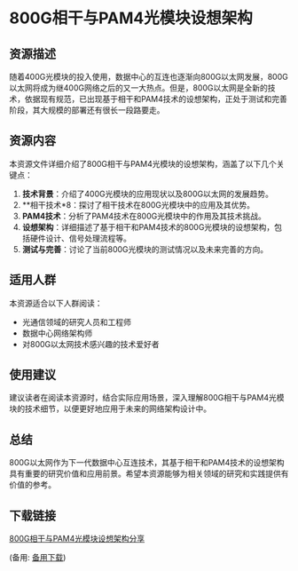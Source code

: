 # 800G相干与PAM4光模块设想架构

## 资源描述

随着400G光模块的投入使用，数据中心的互连也逐渐向800G以太网发展，800G以太网将成为继400G网络之后的又一大热点。但是，800G以太网是全新的技术，依据现有规范，已出现基于相干和PAM4技术的设想架构，正处于测试和完善阶段，其大规模的部署还有很长一段路要走。

## 资源内容

本资源文件详细介绍了800G相干与PAM4光模块的设想架构，涵盖了以下几个关键点：

1. **技术背景**：介绍了400G光模块的应用现状以及800G以太网的发展趋势。
2. **相干技术*8：探讨了相干技术在800G光模块中的应用及其优势。
3. **PAM4技术**：分析了PAM4技术在800G光模块中的作用及其技术挑战。
4. **设想架构**：详细描述了基于相干和PAM4技术的800G光模块的设想架构，包括硬件设计、信号处理流程等。
5. **测试与完善**：讨论了当前800G光模块的测试情况以及未来完善的方向。

## 适用人群

本资源适合以下人群阅读：

- 光通信领域的研究人员和工程师
- 数据中心网络架构师
- 对800G以太网技术感兴趣的技术爱好者

## 使用建议

建议读者在阅读本资源时，结合实际应用场景，深入理解800G相干与PAM4光模块的技术细节，以便更好地应用于未来的网络架构设计中。

## 总结

800G以太网作为下一代数据中心互连技术，其基于相干和PAM4技术的设想架构具有重要的研究价值和应用前景。希望本资源能够为相关领域的研究和实践提供有价值的参考。

## 下载链接
[800G相干与PAM4光模块设想架构分享](https://pan.quark.cn/s/982ccd9d08d2) 

(备用: [备用下载](https://pan.baidu.com/s/1epXBWfGL6cE8hGFWL442BA?pwd=1234
))
